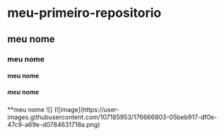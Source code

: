 # meu-primeiro-repositorio
## meu nome
### meu nome
#### meu nome
##### meu nome
<meu nome>
**meu nome
 ![] (![image](https://user-images.githubusercontent.com/107185953/176666803-05beb917-df0e-47c9-a69e-d0784631718a.png)